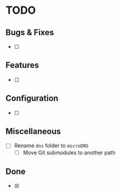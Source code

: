 # TODO

## Bugs & Fixes

- [ ]

## Features

- [ ]

## Configuration

- [ ]

## Miscellaneous

- [ ] Rename `dns` folder to `microDNS`
  - [ ] Move Git submodules to another path

## Done

- [x]
